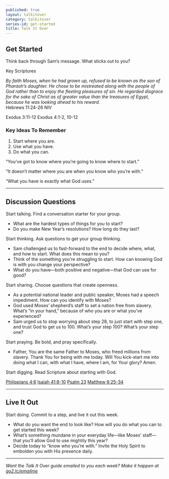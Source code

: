 ```yaml
---
published: true
layout: talkitover
category: talkitover
series-id: get-started
title: Talk It Over
---
```


## Get Started
<p class="lead">Think back through Sam’s message. What sticks out to you?</p> 

Key Scriptures

_By faith Moses, when he had grown up, refused to be known as the son of Pharaoh’s daughter. He chose to be mistreated along with the people of God rather than to enjoy the fleeting pleasures of sin. He regarded disgrace for the sake of Christ as of greater value than the treasures of Egypt, because he was looking ahead to his reward._  
Hebrews 11:24-26 NIV

Exodus 3:11-12 
Exodus 4:1-2, 10-12

### Key Ideas To Remember

1. Start where you are.
2. Use what you have.
3. Do what you can.

“You’ve got to know where you’re going to know where to start.”  

“It doesn’t matter where you are when you know who you’re with.”  

“What you have is exactly what God uses.”  

* * *

## Discussion Questions
<p class="lead">Start talking. Find a conversation starter for your group.</p> 

* What are the hardest types of things for you to start?
* Do you make New Year’s resolutions? How long do they last?

<p class="lead">Start thinking. Ask questions to get your group thinking.</p> 

* Sam challenged us to fast-forward to the end to decide where, what, and how to start. What does this mean to you?
* Think of the something you’re struggling to start. How can knowing God is with you change your perspective?
* What do you have—both positive and negative—that God can use for good?
 
<p class="lead">Start sharing. Choose questions that create openness.</p> 

* As a potential national leader and public speaker, Moses had a speech impediment. How can you identify with Moses?
* God used Moses’ shepherd’s staff to set a nation free from slavery. What’s “in your hand,” because of who you are or what you’ve experienced?
* Sam urged us to stop worrying about step 28, to just start with step one, and trust God to get us to 100. What’s your step 100? What’s your step one?

<p class="lead">Start praying. Be bold, and pray specifically.</p> 

* Father, You are the same Father to Moses, who freed millions from slavery. Thank You for being with me today. Will You kick-start me into doing what I can, with what I have, where I am, for Your glory? Amen.

<p class="lead">Start digging. Read Scripture about starting with God.</p> 

[Philippians 4:6](https://www.bible.com/bible/111/php.4.6.niv) [Isaiah 41:8-10](https://www.bible.com/bible/111/isa.41.8-10.niv) [Psalm 23](https://www.bible.com/bible/111/psa.23.niv) [Matthew 6:25-34](https://www.bible.com/bible/111/mat.6.25-34.niv)

* * *

## Live It Out
<p class="lead">Start doing. Commit to a step, and live it out this week.</p>

* What do you want the end to look like? How will you do what you can to get started this week?
* What’s something mundane in your everyday life—like Moses’ staff—that you’ll allow God to use mightily this year?
* Decide today to “know who you’re with.” Invite the Holy Spirit to embolden you with His presence daily.

* * *

_Want the Talk It Over guide emailed to you each week? Make it happen at [go2.lc/emailme](http://info.life.church/talkitover)_
